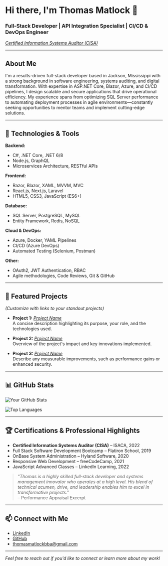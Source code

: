 # Hi there, I'm **Thomas Matlock** 👋

### Full-Stack Developer | API Integration Specialist | CI/CD & DevOps Engineer  
*[Certified Information Systems Auditor (CISA)](https://www.isaca.org/)*

---

## About Me

I'm a results-driven full-stack developer based in Jackson, Mississippi with a strong background in software engineering, systems auditing, and digital transformation. With expertise in ASP.NET Core, Blazor, Azure, and CI/CD pipelines, I design scalable and secure applications that drive operational efficiency. My experience spans from optimizing SQL Server performance to automating deployment processes in agile environments—constantly seeking opportunities to mentor teams and implement cutting-edge solutions.

---

## 🔧 Technologies & Tools

**Backend:**  
- C#, .NET Core, .NET 6/8  
- Node.js, GraphQL  
- Microservices Architecture, RESTful APIs  

**Frontend:**  
- Razor, Blazor, XAML, MVVM, MVC  
- React.js, Next.js, Laravel  
- HTML5, CSS3, JavaScript (ES6+)

**Database:**  
- SQL Server, PostgreSQL, MySQL  
- Entity Framework, Redis, NoSQL

**Cloud & DevOps:**  
- Azure, Docker, YAML Pipelines  
- CI/CD (Azure DevOps)  
- Automated Testing (Selenium, Postman)

**Other:**  
- OAuth2, JWT Authentication, RBAC  
- Agile methodologies, Code Reviews, Git & GitHub

---

## 🚀 Featured Projects

*(Customize with links to your standout projects)*

- **Project 1:** *[Project Name](https://github.com/zep1994/your-project-link)*  
  A concise description highlighting its purpose, your role, and the technologies used.

- **Project 2:** *[Project Name](https://github.com/zep1994/your-project-link)*  
  Overview of the project's impact and key innovations implemented.

- **Project 3:** *[Project Name](https://github.com/zep1994/your-project-link)*  
  Describe any measurable improvements, such as performance gains or enhanced security.

---

## 📊 GitHub Stats

![Your GitHub Stats](https://github-readme-stats.vercel.app/api?username=zep1994&show_icons=true&theme=radical)

![Top Languages](https://github-readme-stats.vercel.app/api/top-langs/?username=zep1994&layout=compact)

---

## 🏆 Certifications & Professional Highlights

- **Certified Information Systems Auditor (CISA)** – ISACA, 2022  
- Full Stack Software Development Bootcamp – Flatiron School, 2019  
- OnBase System Administration – Hyland Software, 2020  
- Responsive Web Development – freeCodeCamp, 2021  
- JavaScript Advanced Classes – LinkedIn Learning, 2022

> *"Thomas is a highly skilled full-stack developer and systems management innovator who operates at a high level. His blend of technical acumen, drive, and leadership enables him to excel in transformative projects."*  
> – Performance Appraisal Excerpt

---

## 📫 Connect with Me

- [LinkedIn](http://linkedin.com/in/tmatlockCISA)  
- [GitHub](https://github.com/zep1994)  
- thomasmatlockbba@gmail.com

---

*Feel free to reach out if you'd like to connect or learn more about my work!*
